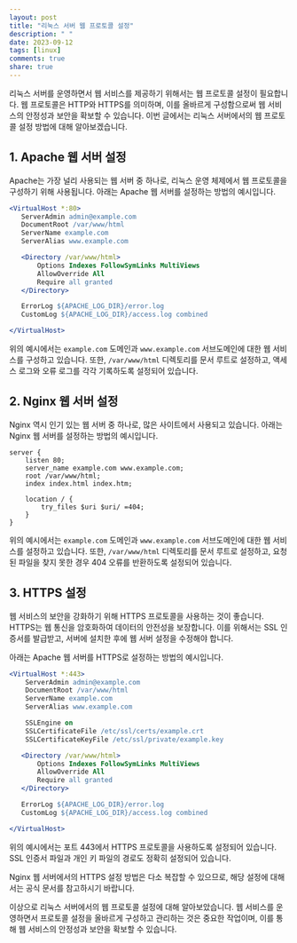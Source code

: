 ```yaml
---
layout: post
title: "리눅스 서버 웹 프로토콜 설정"
description: " "
date: 2023-09-12
tags: [linux]
comments: true
share: true
---
```


리눅스 서버를 운영하면서 웹 서비스를 제공하기 위해서는 웹 프로토콜 설정이 필요합니다. 웹 프로토콜은 HTTP와 HTTPS를 의미하며, 이를 올바르게 구성함으로써 웹 서비스의 안정성과 보안을 확보할 수 있습니다. 이번 글에서는 리눅스 서버에서의 웹 프로토콜 설정 방법에 대해 알아보겠습니다.

## 1. Apache 웹 서버 설정

Apache는 가장 널리 사용되는 웹 서버 중 하나로, 리눅스 운영 체제에서 웹 프로토콜을 구성하기 위해 사용됩니다. 아래는 Apache 웹 서버를 설정하는 방법의 예시입니다. 

```apache
<VirtualHost *:80>
   ServerAdmin admin@example.com
   DocumentRoot /var/www/html
   ServerName example.com
   ServerAlias www.example.com

   <Directory /var/www/html>
       Options Indexes FollowSymLinks MultiViews
       AllowOverride All
       Require all granted
   </Directory>

   ErrorLog ${APACHE_LOG_DIR}/error.log
   CustomLog ${APACHE_LOG_DIR}/access.log combined

</VirtualHost>
```

위의 예시에서는 `example.com` 도메인과 `www.example.com` 서브도메인에 대한 웹 서비스를 구성하고 있습니다. 또한, `/var/www/html` 디렉토리를 문서 루트로 설정하고, 액세스 로그와 오류 로그를 각각 기록하도록 설정되어 있습니다.

## 2. Nginx 웹 서버 설정

Nginx 역시 인기 있는 웹 서버 중 하나로, 많은 사이트에서 사용되고 있습니다. 아래는 Nginx 웹 서버를 설정하는 방법의 예시입니다.

```nginx
server {
    listen 80;
    server_name example.com www.example.com;
    root /var/www/html;
    index index.html index.htm;

    location / {
        try_files $uri $uri/ =404;
    }
}
```

위의 예시에서는 `example.com` 도메인과 `www.example.com` 서브도메인에 대한 웹 서비스를 설정하고 있습니다. 또한, `/var/www/html` 디렉토리를 문서 루트로 설정하고, 요청된 파일을 찾지 못한 경우 404 오류를 반환하도록 설정되어 있습니다.

## 3. HTTPS 설정

웹 서비스의 보안을 강화하기 위해 HTTPS 프로토콜을 사용하는 것이 좋습니다. HTTPS는 웹 통신을 암호화하여 데이터의 안전성을 보장합니다. 이를 위해서는 SSL 인증서를 발급받고, 서버에 설치한 후에 웹 서버 설정을 수정해야 합니다.

아래는 Apache 웹 서버를 HTTPS로 설정하는 방법의 예시입니다.

```apache
<VirtualHost *:443>
    ServerAdmin admin@example.com
    DocumentRoot /var/www/html
    ServerName example.com
    ServerAlias www.example.com

    SSLEngine on
    SSLCertificateFile /etc/ssl/certs/example.crt
    SSLCertificateKeyFile /etc/ssl/private/example.key

   <Directory /var/www/html>
       Options Indexes FollowSymLinks MultiViews
       AllowOverride All
       Require all granted
   </Directory>

   ErrorLog ${APACHE_LOG_DIR}/error.log
   CustomLog ${APACHE_LOG_DIR}/access.log combined

</VirtualHost>
```

위의 예시에서는 포트 443에서 HTTPS 프로토콜을 사용하도록 설정되어 있습니다. SSL 인증서 파일과 개인 키 파일의 경로도 정확히 설정되어 있습니다.

Nginx 웹 서버에서의 HTTPS 설정 방법은 다소 복잡할 수 있으므로, 해당 설정에 대해서는 공식 문서를 참고하시기 바랍니다.

이상으로 리눅스 서버에서의 웹 프로토콜 설정에 대해 알아보았습니다. 웹 서비스를 운영하면서 프로토콜 설정을 올바르게 구성하고 관리하는 것은 중요한 작업이며, 이를 통해 웹 서비스의 안정성과 보안을 확보할 수 있습니다.